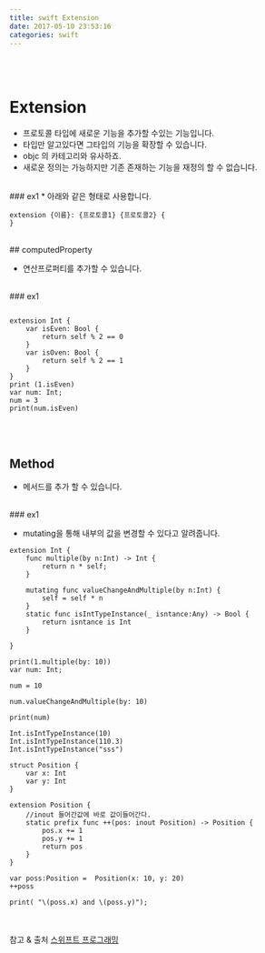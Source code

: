 ```yaml
---
title: swift Extension
date: 2017-05-10 23:53:16
categories: swift
---
```


<br><br>
# Extension


* 프로토콜 타입에 새로운 기능을 추가할 수있는 기능입니다.
* 타입만 알고있다면 그타입의 기능을 확장할 수 있습니다.
* objc 의 카테고리와 유사하죠.
* 새로운 정의는 가능하지만 기존 존재하는 기능을 재정의 할 수 없습니다.


<br>
### ex1
* 아래와 같은 형태로 사용합니다.
 
~~~
extension {이름}: {프로토콜1} {프로토콜2} {
}
~~~

<br>
## computedProperty

* 연산프로퍼티를 추가할 수 있습니다.	

<br>
### ex1

~~~

extension Int {
    var isEven: Bool {
        return self % 2 == 0
    }
    var isOven: Bool {
        return self % 2 == 1
    }
}
print (1.isEven)
var num: Int;
num = 3
print(num.isEven)
~~~

<br><br>
## Method

* 메서드를 추가 할 수 있습니다.

<br>
### ex1

* mutating을 통해 내부의 값을 변경할 수 있다고 알려줍니다.

~~~
extension Int {
    func multiple(by n:Int) -> Int {
        return n * self;
    }
    
    mutating func valueChangeAndMultiple(by n:Int) {
        self = self * n
    }
    static func isIntTypeInstance(_ isntance:Any) -> Bool {
        return isntance is Int
    }
    
}

print(1.multiple(by: 10))
var num: Int;

num = 10

num.valueChangeAndMultiple(by: 10)

print(num)

Int.isIntTypeInstance(10)
Int.isIntTypeInstance(110.3)
Int.isIntTypeInstance("sss")

struct Position {
    var x: Int
    var y: Int
}

extension Position {
    //inout 들어간값에 바로 값이들어간다.
    static prefix func ++(pos: inout Position) -> Position {
        pos.x += 1
        pos.y += 1
        return pos
    }
}

var poss:Position =  Position(x: 10, y: 20)
++poss

print( "\(poss.x) and \(poss.y)");
~~~



<br><br>
참고 & 출처 [스위프트 프로그래밍](http://http://www.hanbit.co.kr/media/books/book_view.html?p_code=B5682208459)